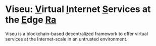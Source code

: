 # Viseu: <ins>V</ins>irtual <ins>I</ins>nternet <ins>S</ins>ervices at the <ins>E</ins>dge <ins>Ra</ins>

Viseu is a blockchain-based decentralized framework to offer virtual services at the Internet-scale in an untrusted environment.
